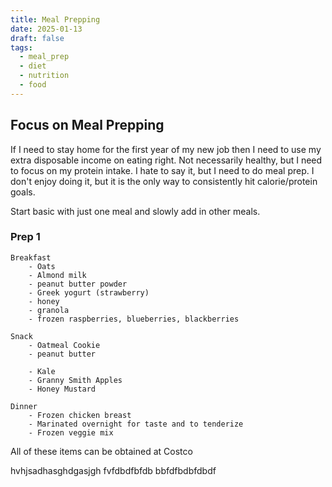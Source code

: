 ```yaml
---
title: Meal Prepping
date: 2025-01-13
draft: false
tags:
  - meal_prep
  - diet
  - nutrition
  - food
---
```


## Focus on Meal Prepping 

If I need to stay home for the first year of my new job then I need to use my extra disposable income on eating right. Not necessarily healthy, but I need to focus on my protein intake. I hate to say it, but I need to do meal prep. I don't enjoy doing it, but it is the only way to consistently hit calorie/protein goals. 

Start basic with just one meal and slowly add in other meals. 

### Prep 1

	Breakfast 
		- Oats
		- Almond milk
		- peanut butter powder
		- Greek yogurt (strawberry)
		- honey
		- granola
		- frozen raspberries, blueberries, blackberries

	Snack
		- Oatmeal Cookie
		- peanut butter 

		- Kale
		- Granny Smith Apples
		- Honey Mustard

	Dinner 
		- Frozen chicken breast 
		- Marinated overnight for taste and to tenderize 
		- Frozen veggie mix 

All of these items can be obtained at Costco

hvhjsadhasghdgasjgh
fvfdbdfbfdb
bbfdfbdbfdbdf




